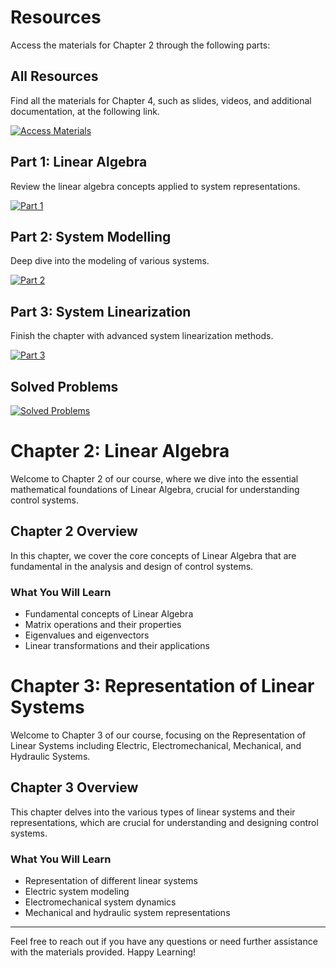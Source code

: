 # Resources

Access the materials for Chapter 2 through the following parts:

## All Resources

Find all the materials for Chapter 4, such as slides, videos, and additional documentation, at the following link.

[![Access Materials](https://img.shields.io/badge/Access%20Materials-Google%20Drive-blue?style=for-the-badge&logo=google-drive)](https://drive.google.com/drive/folders/12RyFO_wlVzilk3fu0HqH2fXaVA3DCOIf?usp=sharing)

## Part 1: Linear Algebra

Review the linear algebra concepts applied to system representations.

[![Part 1](https://img.shields.io/badge/Access-Part%201-blue?style=flat-square&logo=github)](https://github.com/MJAHMADEE/ModernControl2024W/tree/main/Chapter%202%20%26%203%20-%20Linear%20Algebra%20and%20Representation%20of%20Linear%20Systems/Part%201%20-%20Linear%20Algebra)

## Part 2: System Modelling

Deep dive into the modeling of various systems.

[![Part 2](https://img.shields.io/badge/Access-Part%202-blue?style=flat-square&logo=github)](https://github.com/MJAHMADEE/ModernControl2024W/tree/main/Chapter%202%20%26%203%20-%20Linear%20Algebra%20and%20Representation%20of%20Linear%20Systems/Part%202%20-%20System%20Modelling)

## Part 3: System Linearization

Finish the chapter with advanced system linearization methods.

[![Part 3](https://img.shields.io/badge/Access-Part%203-blue?style=flat-square&logo=github)](https://github.com/MJAHMADEE/ModernControl2024W/tree/main/Chapter%202%20%26%203%20-%20Linear%20Algebra%20and%20Representation%20of%20Linear%20Systems/Part%203%20-%20System%20Linearization)

## Solved Problems

[![Solved Problems](https://img.shields.io/badge/Access-Solved%20Problems-green?style=for-the-badge&logo=google-drive)](https://drive.google.com/file/d/1-swjg2uTvLo8DWbczMrxlhqDRK19Hvus/view?usp=sharing)

# Chapter 2: Linear Algebra

Welcome to Chapter 2 of our course, where we dive into the essential mathematical foundations of Linear Algebra, crucial for understanding control systems.

## Chapter 2 Overview

In this chapter, we cover the core concepts of Linear Algebra that are fundamental in the analysis and design of control systems.

### What You Will Learn

- Fundamental concepts of Linear Algebra
- Matrix operations and their properties
- Eigenvalues and eigenvectors
- Linear transformations and their applications
  
# Chapter 3: Representation of Linear Systems

Welcome to Chapter 3 of our course, focusing on the Representation of Linear Systems including Electric, Electromechanical, Mechanical, and Hydraulic Systems.

## Chapter 3 Overview

This chapter delves into the various types of linear systems and their representations, which are crucial for understanding and designing control systems.

### What You Will Learn

- Representation of different linear systems
- Electric system modeling
- Electromechanical system dynamics
- Mechanical and hydraulic system representations

---

Feel free to reach out if you have any questions or need further assistance with the materials provided. Happy Learning!
